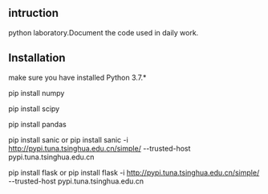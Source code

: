 ## intruction
python laboratory.Document the code used in daily work.

## Installation

make sure you have installed Python 3.7.*

pip install numpy

pip install scipy

pip install pandas

pip install sanic or pip install sanic -i http://pypi.tuna.tsinghua.edu.cn/simple/ --trusted-host pypi.tuna.tsinghua.edu.cn

pip install flask or pip install flask -i http://pypi.tuna.tsinghua.edu.cn/simple/ --trusted-host pypi.tuna.tsinghua.edu.cn

